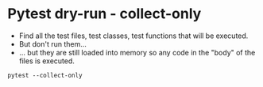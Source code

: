 # Pytest dry-run - collect-only

* Find all the test files, test classes, test functions that will be executed.
* But don't run them...
* ...  but they are still loaded into memory so any code in the "body" of the files is executed.

```
pytest --collect-only
```


